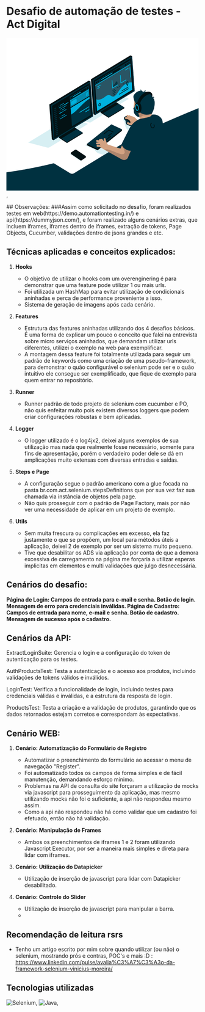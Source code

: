 # Desafio de automação de testes - Act Digital

<div align="left">

<a target="_blank" rel="noopener noreferrer"><img src="https://github.com/fgalvess/fgalvess/blob/main/code.gif?raw=true" alt="Garoto programando com fundo em azul" width="700" height="400"></a>,

</div>
## Observações:
###Assim como solicitado no desafio, foram realizados testes em web(https://demo.automationtesting.in/) e api(https://dummyjson.com/), e foram realizado alguns cenários extras, que incluem iframes, iframes dentro de iframes, extração de tokens, Page Objects, Cucumber, validações dentro de jsons grandes e etc.


## Técnicas aplicadas e conceitos explicados:

1. **Hooks**
   - O objetivo de utilizar o hooks com um overenginering é para demonstrar que uma feature pode utilizar 1 ou mais urls.
   - Foi utilizada um HashMap para evitar utilização de condicionais aninhadas e perca de performance proveniente a isso.
   - Sistema de geração de imagens após cada cenário.
  
2. **Features**
   - Estrutura das features aninhadas utilizando dos 4 desafios básicos. É uma forma de explicar um pouco o conceito que falei na entrevista sobre micro serviços aninhados, que demandam utilizar urls diferentes, utilizei o exemplo na web para exemplificar.
   - A montagem dessa feature foi totalmente utilizada para seguir um padrão de keywords como uma criação de uma pseudo-framework, para demonstrar o quão configurável o selenium pode ser e o quão intuitivo ele consegue ser exemplificado, que fique de exemplo para quem entrar no repositório.
     
3. **Runner**
   - Runner padrão de todo projeto de selenium com cucumber e PO, não quis enfeitar muito pois existem diversos loggers que podem criar configurações robustas e bem aplicadas.
     
4. **Logger**   
   - O logger utilizado é o log4jx2, deixei alguns exemplos de sua utilização mas nada que realmente fosse necessário, somente para fins de apresentação, porém o verdadeiro poder dele se dá em amplicações muito extensas com diversas entradas e saídas.
     
5. **Steps e Page**   
   - A configuração segue o padrão americano com a glue focada na pasta br.com.act.selenium.stepsDefinitions que por sua vez faz sua chamada via instância de objetos pela page.
   - Não quis prosseguir com o padrão de Page Factory, mais por não ver uma necessidade de aplicar em um projeto de exemplo.
  
5. **Utils**   
   - Sem muita frescura ou complicações em excesso, ela faz justamente o que se propõem, um local para métodos úteis a aplicação, deixei 2 de exemplo por ser um sistema muito pequeno.
   - Tive que desabilitar os ADS via aplicação por conta de que a demora excessiva de carregamento na página me forçaria a utilizar esperas implicitas em elementos e multi validações que julgo desnecessária.

## Cenários do desafio:

**Página de Login:
 Campos de entrada para e-mail e senha.
 Botão de login.
 Mensagem de erro para credenciais inválidas.
 Página de Cadastro:
 Campos de entrada para nome, e-mail e senha.
 Botão de cadastro.
 Mensagem de sucesso após o cadastro.**
 
## Cenários da API:

ExtractLoginSuite: Gerencia o login e a configuração do token de autenticação para os testes.

AuthProductsTest: Testa a autenticação e o acesso aos produtos, incluindo validações de tokens válidos e inválidos.

LoginTest: Verifica a funcionalidade de login, incluindo testes para credenciais válidas e inválidas, e a estrutura da resposta de login.

ProductsTest: Testa a criação e a validação de produtos, garantindo que os dados retornados estejam corretos e correspondam às expectativas.


## Cenário WEB:

1. **Cenário: Automatização do Formulário de Registro**
   - Automatizar o preenchimento do formulário ao acessar o menu de navegação "Register".
   - Foi automatizado todos os campos de forma simples e de fácil manutenção, demandando esforço mínimo.
   - Problemas na API de consulta do site forçaram a utilização de mocks via javascript para prosseguimento da aplicação, mas mesmo utilizando mocks não foi o suficiente, a api não respondeu mesmo assim.
   - Como a api não respondeu não há como validar que um cadastro foi efetuado, então não há validação.

2. **Cenário: Manipulação de Frames**
   - Ambos os preenchimentos de iframes 1 e 2 foram utilizando Javascript Executor, por ser a maneira mais simples e direta para lidar com iframes.

3. **Cenário: Utilização do Datapicker**
   - Utilização de inserção de javascript para lidar com Datapicker desabilitado.

4. **Cenário: Controle do Slider**
   - Utilização de inserção de javascript para manipular a barra.
   - 
## Recomendação de leitura rsrs
   - Tenho um artigo escrito por mim sobre quando utilizar (ou não) o selenium, mostrando prós e contras, POC's e mais :D : https://www.linkedin.com/pulse/avalia%C3%A7%C3%A3o-da-framework-selenium-vinicius-moreira/
## Tecnologias utilizadas

<div align="left">
  <a target="_blank" rel="noopener noreferrer"><img src="https://github.com/SeleniumHQ.png?size=40" alt="Selenium" width="75" height="75"></a>,
   <a target="_blank" rel="noopener noreferrer"><img src="https://avatars.githubusercontent.com/u/126123820?s=80&v=4" alt="Java" width="75" height="75"></a>,

  
</div>

